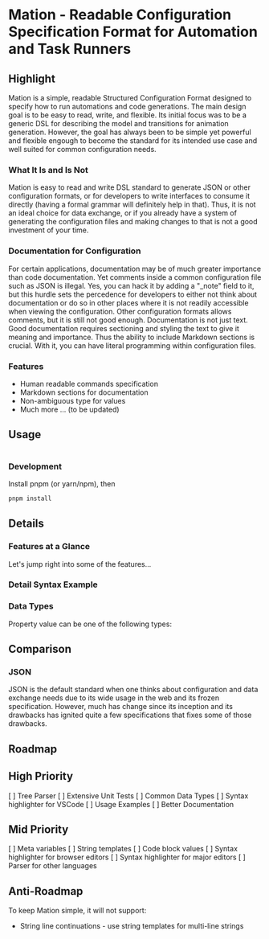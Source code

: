 # Mation - Readable Configuration Specification Format for Automation and Task Runners

## Highlight

Mation is a simple, readable Structured Configuration Format designed to specify how to run automations and code generations. The main design goal is to be easy to read, write, and flexible. Its initial focus was to be a generic DSL for describing the model and transitions for animation generation. However, the goal has always been to be simple yet powerful and flexible engough to become the standard for its intended use case and well suited for common configuration needs.

### What It Is and Is Not

Mation is easy to read and write DSL standard to generate JSON or other configuration formats, or for developers to write interfaces to consume it directly (having a formal grammar will definitely help in that). Thus, it is not an ideal choice for data exchange, or if you already have a system of generating the configuration files and making changes to that is not a good investment of your time.

### Documentation for Configuration

For certain applications, documentation may be of much greater importance than code documentation. Yet comments inside a common configuration file such as JSON is illegal. Yes, you can hack it by adding a "_note" field to it, but this hurdle sets the percedence for developers to either not think about documentation or do so in other places where it is not readily accessible when viewing the configuration. Other configuration formats allows comments, but it is still not good enough. Documentation is not just text. Good documentation requires sectioning and styling the text to give it meaning and importance. Thus the ability to include Markdown sections is crucial. With it, you can have literal programming within configuration files.  

### Features

* Human readable commands specification
* Markdown sections for documentation
* Non-ambiguous type for values
* Much more ... (to be updated)


## Usage

```cs
```

### Development

Install pnpm (or yarn/npm), then
```cs
pnpm install
```


## Details

### Features at a Glance

Let's jump right into some of the features...


### Detail Syntax Example


### Data Types

Property value can be one of the following types:


## Comparison

### JSON

JSON is the default standard when one thinks about configuration and data exchange needs due to its wide usage in the web and its frozen specification. However, much has change since its inception and its drawbacks has ignited quite a few specifications that fixes some of those drawbacks.


## Roadmap

## High Priority
[ ] Tree Parser
[ ] Extensive Unit Tests
[ ] Common Data Types
[ ] Syntax highlighter for VSCode
[ ] Usage Examples
[ ] Better Documentation

## Mid Priority
[ ] Meta variables
[ ] String templates
[ ] Code block values
[ ] Syntax highlighter for browser editors 
[ ] Syntax highlighter for major editors 
[ ] Parser for other languages 

## Anti-Roadmap

To keep Mation simple, it will not support:
- String line continuations - use string templates for multi-line strings 